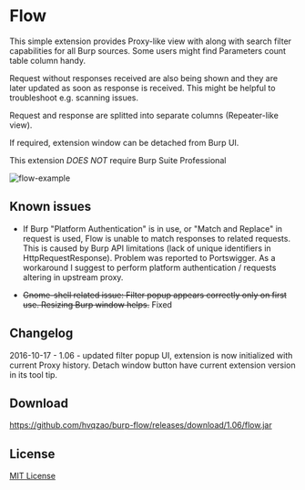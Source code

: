 # Flow

This simple extension provides Proxy-like view with along with search filter capabilities for all Burp sources. Some users might find Parameters count table column handy.

Request without responses received are also being shown and they are later updated as soon as response is received. This might be helpful to troubleshoot e.g. scanning issues.

Request and response are splitted into separate columns (Repeater-like view).

If required, extension window can be detached from Burp UI.

This extension _DOES NOT_ require Burp Suite Professional

![flow-example](https://cloud.githubusercontent.com/assets/4956006/9799914/4f812d0e-580a-11e5-9309-658996517a07.png)

## Known issues

* If Burp "Platform Authentication" is in use, or "Match and Replace" in request is used, Flow is unable to match responses to related requests. This is caused by Burp API limitations (lack of unique identifiers in HttpRequestResponse). Problem was reported to Portswigger. As a workaround I suggest to perform platform authentication / requests altering in upstream proxy.

* ~~Gnome-shell related issue: Filter popup appears correctly only on first use. Resizing Burp window helps.~~ Fixed

## Changelog

2016-10-17 - 1.06 - updated filter popup UI, extension is now initialized with current Proxy history. Detach window button have current extension version in its tool tip.

## Download

https://github.com/hvqzao/burp-flow/releases/download/1.06/flow.jar

## License

[MIT License](LICENSE)
